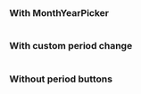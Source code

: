 ```jsx {"file": "./examples/DateRange_0_default.jsx"}
```

### With MonthYearPicker

```jsx {"file": "./examples/DateRange_1_with_MonthYearPicker.jsx"}
```

### With custom period change

```jsx {"file": "./examples/DateRange_2_custom_period_change.jsx"}
```

### Without period buttons

```jsx {"file": "./examples/DateRange_3_without_period_buttons.jsx"}
```